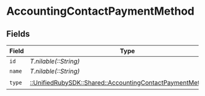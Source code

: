# AccountingContactPaymentMethod


## Fields

| Field                                                                                                                     | Type                                                                                                                      | Required                                                                                                                  | Description                                                                                                               |
| ------------------------------------------------------------------------------------------------------------------------- | ------------------------------------------------------------------------------------------------------------------------- | ------------------------------------------------------------------------------------------------------------------------- | ------------------------------------------------------------------------------------------------------------------------- |
| `id`                                                                                                                      | *T.nilable(::String)*                                                                                                     | :heavy_minus_sign:                                                                                                        | N/A                                                                                                                       |
| `name`                                                                                                                    | *T.nilable(::String)*                                                                                                     | :heavy_minus_sign:                                                                                                        | N/A                                                                                                                       |
| `type`                                                                                                                    | [::UnifiedRubySDK::Shared::AccountingContactPaymentMethodType](../../models/shared/accountingcontactpaymentmethodtype.md) | :heavy_check_mark:                                                                                                        | N/A                                                                                                                       |